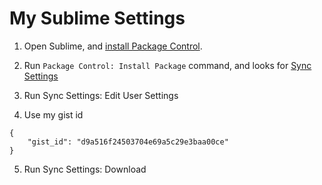 # My Sublime Settings

1. Open Sublime, and [install Package Control](https://packagecontrol.io/installation).

2. Run `Package Control: Install Package` command, and looks for [Sync Settings](https://packagecontrol.io/packages/Sync%20Settings)

3. Run Sync Settings: Edit User Settings

4. Use my gist id 
```
{
    "gist_id": "d9a516f24503704e69a5c29e3baa00ce"
}
```
5. Run Sync Settings: Download
